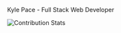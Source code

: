 Kyle Pace - Full Stack Web Developer

![Contribution Stats](https://github-contribution-stats.vercel.app/api/?username=kpace622)
